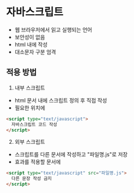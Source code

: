 # 자바스크립트

- 웹 브라우저에서 읽고 실행되는 언어
- 보안성이 없음
- html 내에 작성
- 대소문자 구분 엄격

## 적용 방법

1. 내부 스크립트

- html 문서 내에 스크립트 정의 후 직접 작성
- 필요한 위치에

```html
<script type="text/javascript">
  자바스크립트 코드 작성
</script>
```

2. 외부 스크립트

- 스크립트를 다른 문서에 작성하고 "파일명.js"로 저장
- 효과를 적용할 문서에

```html
<script type="text/javascript" src="파일명.js">
  다른 문장 작성 금지
</script>
```
